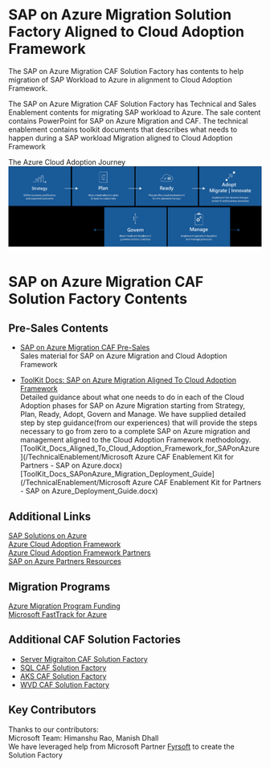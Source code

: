 # SAP on Azure Migration Solution Factory Aligned to Cloud Adoption Framework # 
The SAP on Azure Migration CAF Solution Factory has contents to help migration of SAP Workload to Azure in alignment to Cloud Adoption Framework. 

The SAP on Azure Migration CAF Solution Factory has Technical and Sales Enablement contents for migrating SAP workload to Azure. The sale content contains PowerPoint for SAP on Azure Migration and CAF. The technical enablement contains toolkit documents that describes what needs to happen during a SAP workload Migration aligned to Cloud Adoption Framework  

 The Azure Cloud Adoption Journey
 ![CAF](/CAF.png)

# SAP on Azure Migration CAF Solution Factory Contents

## Pre-Sales Contents    
 * [SAP on Azure Migration CAF Pre-Sales](/SalesEnablement/)   
   Sales material for SAP on Azure Migration and Cloud Adoption Framework

* [ToolKit Docs: SAP on Azure Migration Aligned To Cloud Adoption Framework](/TechnicalEnablement)  
   Detailed guidance about what one needs to do in each of the Cloud Adoption phases for SAP on Azure Migration starting from Strategy, Plan, Ready, Adopt, Govern and Manage. We have supplied detailed step by step guidance(from our experiences) that will provide the steps necessary to go from zero to a complete SAP on Azure migration and management aligned to the Cloud Adoption Framework methodology.
    [ToolKit_Docs_Aligned_To_Cloud_Adoption_Framework_for_SAPonAzure](/TechnicalEnablement/Microsoft Azure CAF Enablement Kit for Partners - SAP on Azure.docx)  
    [ToolKit_Docs_SAPonAzure_Migration_Deployment_Guide](/TechnicalEnablement/Microsoft Azure CAF Enablement Kit for Partners - SAP on Azure_Deployment_Guide.docx)  
    
## Additional Links
 [SAP Solutions on Azure](https://azure.microsoft.com/en-us/solutions/sap/)  
 [Azure Cloud Adoption Framework](https://www.microsoft.com/azure/partners/b/enable/cloud-adoption-framework)  
 [Azure Cloud Adoption Framework Partners](https://www.microsoft.com/azure/partners/adopt?filters=all)  
 [SAP on Azure Partners Resources](https://azure.microsoft.com/en-us/solutions/sap/partners/)  

## Migration Programs  
 [Azure Migration Program Funding](https://azure.microsoft.com/en-us/migration/migration-program)   
 [Microsoft FastTrack for Azure](https://azure.microsoft.com/en-us/programs/azure-fasttrack)  

 ## Additional CAF Solution Factories
 * [Server Migraiton CAF Solution Factory](https://github.com/Azure/ServerMigration_CAF_SolutionFactory)
 * [SQL CAF Solution Factory](https://github.com/Azure/SQL_CAF_SolutionFactory)
 * [AKS CAF Solution Factory](https://github.com/Azure/AKS_CAF_SolutionFactory)
 * [WVD CAF Solution Factory](https://github.com/Azure/CAF_WVD_SolutionFactory)

## Key Contributors  
Thanks to our contributors:  
Microsoft Team: Himanshu Rao, Manish Dhall    
We have leveraged help from Microsoft Partner [Fyrsoft](https://www.fyrsoft.com/) to create the Solution Factory   
